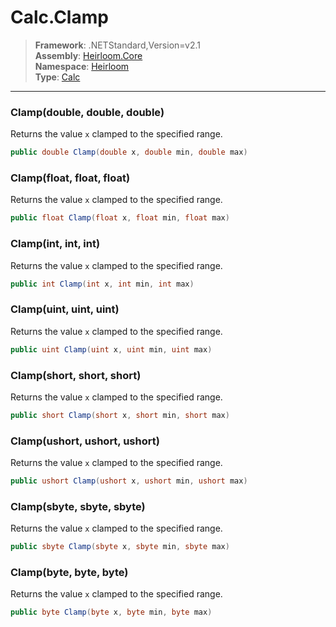 # Calc.Clamp

> **Framework**: .NETStandard,Version=v2.1  
> **Assembly**: [Heirloom.Core][0]  
> **Namespace**: [Heirloom][0]  
> **Type**: [Calc][1]

--------------------------------------------------------------------------------

### Clamp(double, double, double)

Returns the value `x` clamped to the specified range.

```cs
public double Clamp(double x, double min, double max)
```

### Clamp(float, float, float)

Returns the value `x` clamped to the specified range.

```cs
public float Clamp(float x, float min, float max)
```

### Clamp(int, int, int)

Returns the value `x` clamped to the specified range.

```cs
public int Clamp(int x, int min, int max)
```

### Clamp(uint, uint, uint)

Returns the value `x` clamped to the specified range.

```cs
public uint Clamp(uint x, uint min, uint max)
```

### Clamp(short, short, short)

Returns the value `x` clamped to the specified range.

```cs
public short Clamp(short x, short min, short max)
```

### Clamp(ushort, ushort, ushort)

Returns the value `x` clamped to the specified range.

```cs
public ushort Clamp(ushort x, ushort min, ushort max)
```

### Clamp(sbyte, sbyte, sbyte)

Returns the value `x` clamped to the specified range.

```cs
public sbyte Clamp(sbyte x, sbyte min, sbyte max)
```

### Clamp(byte,  byte,  byte)

Returns the value `x` clamped to the specified range.

```cs
public byte Clamp(byte x, byte min, byte max)
```

[0]: ../Heirloom.Core.md
[1]: Heirloom.Calc.md
